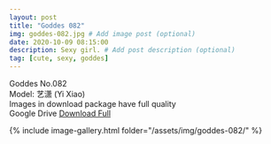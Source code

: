 ```yaml
---
layout: post
title: "Goddes 082"
img: goddes-082.jpg # Add image post (optional)
date: 2020-10-09 08:15:00
description: Sexy girl. # Add post description (optional)
tag: [cute, sexy, goddes]
---
```

Goddes No.082  
Model: 艺潇 (Yi Xiao)                                        
Images in download package have full quality                    
Google Drive [Download Full](http://gestyy.com/ee8gTF)

{% include image-gallery.html folder="/assets/img/goddes-082/" %}
